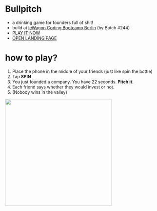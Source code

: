 # Bullpitch

- a drinking game for founders full of shit!
- build at [leWagon Coding Bootcamp Berlin](https://www.lewagon.com/berlin) (by Batch #244)
- [PLAY IT NOW](https://dcts.github.io/bullpitch/)
- [OPEN LANDING PAGE](https://bullpitch.com/)

# how to play?
1. Place the phone in the middle of your friends (just like spin the bottle)
2. Tap **SPIN**
3. You just founded a company. You have 22 seconds. **Pitch it**.
4. Each friend says whether they would invest or not.
5. (Nobody wins in the valley)

<img width=350 src="https://user-images.githubusercontent.com/44790691/174832081-6a2e4029-6523-42dc-8da9-3897af36c32f.gif" />

